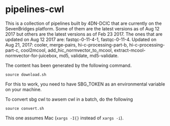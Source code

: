 # pipelines-cwl

This is a collection of pipelines built by 4DN-DCIC that are currently on the SevenBridges platform.
Some of them are the latest versions as of Aug 12 2017 but others are the latest versions as of Feb 23 2017.
The ones that are updated on Aug 12 2017 are: fastqc-0-11-4-1, fastqc-0-11-4.
Updated on Aug 21, 2017: cooler, merge-pairs, hi-c-processing-part-b, hi-c-processing-part-c, cool2mcool, add_hic_normvector_to_mcool, extract-mcool-normvector-for-juicebox, md5, validate, md5-validate.


The content has been generated by the following command.
```
source download.sh 
```
For this to work, you need to have SBG_TOKEN as an environmental variable on your machine.



To convert sbg cwl to awsem cwl in a batch, do the following
```
source convert.sh
```
This one assumes Mac (`xargs -I{}` instead of `xargs -i`).


